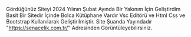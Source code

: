 Gördüğünüz Siteyi 2024 Yılının Şubat Ayında Bir Yakınım İçin Geliştirdim Basit Bir Sitedir İçinde Bolca Kütüphane Vardır Vsc Editörü ve Html Css ve Bootstrap Kullanılarak Geliştirilmiştir.
Site Şuanda Yayındadır "https://senacelik.com.tr/" Adresinden Görüntüleyebilirsiniz.
